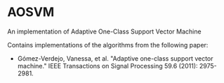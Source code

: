 # AOSVM
An implementation of Adaptive One-Class Support Vector Machine

Contains implementations of the algorithms from the following paper:
- Gómez-Verdejo, Vanessa, et al. "Adaptive one-class support vector machine." IEEE Transactions on Signal Processing 59.6 (2011): 2975-2981.
